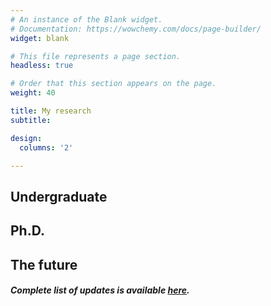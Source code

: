 ```yaml
---
# An instance of the Blank widget.
# Documentation: https://wowchemy.com/docs/page-builder/
widget: blank

# This file represents a page section.
headless: true

# Order that this section appears on the page.
weight: 40

title: My research
subtitle:

design:
  columns: '2'

---
```

## Undergraduate

## Ph.D.

## The future

##### Complete list of updates is available [here](/Publications/).